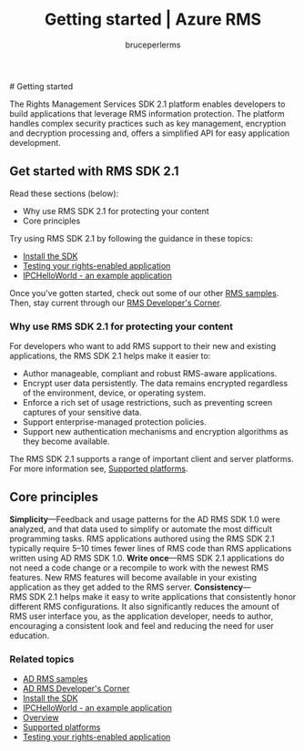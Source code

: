 ﻿---
# required metadata

title: Getting started | Azure RMS
description: The RMS SDK 2.1 platform enables developers to build applications that leverage RMS information protection.
keywords:
author: bruceperlerms
manager: mbaldwin
ms.date: 04/28/2016
ms.topic: article
ms.prod: azure
ms.service: rights-management
ms.technology: techgroup-identity
ms.assetid: 23e80932-9883-41f3-833d-b263fb419a62

# optional metadata

#ROBOTS:
audience: developer
#ms.devlang:
ms.reviewer: shubhamp
ms.suite: ems
#ms.tgt_pltfrm:
#ms.custom:

---

﻿# Getting started

The Rights Management Services SDK 2.1 platform enables developers to build applications that leverage RMS information protection. The platform handles complex security practices such as key management, encryption and decryption processing and, offers a simplified API for easy application development.

## Get started with RMS SDK 2.1

Read these sections (below):

-   Why use RMS SDK 2.1 for protecting your content
-   Core principles

Try using RMS SDK 2.1 by following the guidance in these topics:

-   [Install the SDK](create-your-first-rights-aware-application.md)
-   [Testing your rights-enabled application](running-your-first-application.md)
-   [IPCHelloWorld - an example application](how-to-build-your-first-application.md)

Once you've gotten started, check out some of our other [RMS samples](samples.md). Then, stay current through our [RMS Developer's Corner](http://blogs.msdn.com/b/rms/).

### Why use RMS SDK 2.1 for protecting your content

For developers who want to add RMS support to their new and existing applications, the RMS SDK 2.1 helps make it easier to:

-   Author manageable, compliant and robust RMS-aware applications.
-   Encrypt user data persistently. The data remains encrypted regardless of the environment, device, or operating system.
-   Enforce a rich set of usage restrictions, such as preventing screen captures of your sensitive data.
-   Support enterprise-managed protection policies.
-   Support new authentication mechanisms and encryption algorithms as they become available.

The RMS SDK 2.1 supports a range of important client and server platforms. For more information see, [Supported platforms](supported_platforms.md).

## Core principles

**Simplicity**—Feedback and usage patterns for the AD RMS SDK 1.0 were analyzed, and that data used to simplify or automate the most difficult programming tasks. RMS applications authored using the RMS SDK 2.1 typically require 5–10 times fewer lines of RMS code than RMS applications written using AD RMS SDK 1.0.
**Write once**—RMS SDK 2.1 applications do not need a code change or a recompile to work with the newest RMS features. New RMS features will become available in your existing application as they get added to the RMS server.
**Consistency**—RMS SDK 2.1 helps make it easy to write applications that consistently honor different RMS configurations. It also significantly reduces the amount of RMS user interface you, as the application developer, needs to author, encouraging a consistent look and feel and reducing the need for user education.

### Related topics

* [AD RMS samples](samples.md)
* [AD RMS Developer's Corner](http://blogs.msdn.com/b/rms/)
* [Install the SDK](create-your-first-rights-aware-application.md)
* [IPCHelloWorld - an example application](how-to-build-your-first-application.md)
* [Overview](ad-rms-overview.md)
* [Supported platforms](supported_platforms.md)
* [Testing your rights-enabled application](running-your-first-application.md)
 

 



